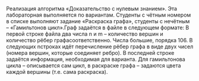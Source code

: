 Реализация алгоритма «Доказательство с нулевым знанием». Эта лабораторная выполняется по вариантам. Студенты с чётным номером в списке выполняют задание «Раскраска графа», студенты с нечётным – «Гамильтонов цикл».Граф задаётся в файле в следующем формате:
В первой строке файла два числа n и m – количество вершин и количество рёбер графасоответственно. Числа большие, порядка 106. В следующих nстроках идёт перечисление рёбер графа в виде двух чисел (номера вершин, которые соединяет ребро). В последней строке задаётся информация, необходимая для варианта. Для гамильтонова цикла – описывается сам цикл, в раскраске графа – задаются цвета каждой вершины (т.е. сама раскраска).
